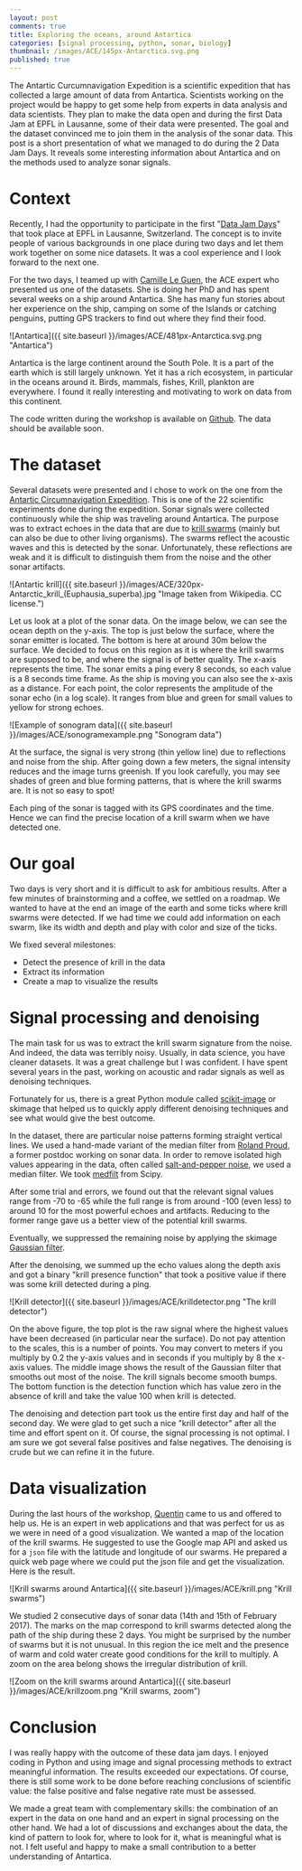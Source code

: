 ```yaml
---
layout: post
comments: true
title: Exploring the oceans, around Antartica
categories: [signal processing, python, sonar, biology]
thumbnail: /images/ACE/145px-Antarctica.svg.png
published: true
---
```



The Antartic Curcumnavigation Expedition is a scientific expedition that has collected a large amount of data from Antartica. Scientists working on the project would be happy to get some help from experts in data analysis and data scientists. They plan to make the data open and during the first Data Jam at EPFL in Lausanne, some of their data were presented. The goal and the dataset convinced me to join them in the analysis of the sonar data. This post is a short presentation of what we managed to do during the 2 Data Jam Days. It reveals some interesting information about Antartica and on the methods used to analyze sonar signals.


# Context

Recently, I had the opportunity to participate in the first "[Data Jam Days](http://datajamdays.org)" that took place at EPFL in Lausanne, Switzerland. The concept is to invite people of various backgrounds in one place during two days and let them work together on some nice datasets. It was a cool experience and I look forward to the next one.

For the two days, I teamed up with [Camille Le Guen](http://camleguen.wixsite.com/monsite), the ACE expert who presented us one of the datasets. She is doing her PhD and has spent several weeks on a ship around Antartica. She has many fun stories about her experience on the ship, camping on some of the Islands or catching penguins, putting GPS trackers to find out where they find their food.


![Antartica]({{ site.baseurl }}/images/ACE/481px-Antarctica.svg.png "Antartica")

Antartica is the large continent around the South Pole. It is a part of the earth which is still largely unknown. Yet it has a rich ecosystem, in particular in the oceans around it. Birds, mammals, fishes, Krill, plankton are everywhere. I found it really interesting and motivating to work on data from this continent.


The code written during the workshop is available on [Github](https://github.com/bricaud/AntarticSonarData). The data should be available soon.

# The dataset 

Several datasets were presented and I chose to work on the one from the [Antartic Circumnavigation Expedition](http://spi-ace-expedition.ch/). This is one of the 22 scientific experiments done during the expedition. Sonar signals were collected continuously while the ship was traveling around Antartica. The purpose was to extract echoes in the data that are due to [krill swarms](https://en.wikipedia.org/wiki/Antarctic_krill) (mainly but can also be due to other living organisms). The swarms reflect the acoustic waves and this is detected by the sonar. Unfortunately, these reflections are weak and it is difficult to distinguish them from the noise and the other sonar artifacts. 

![Antartic krill]({{ site.baseurl }}/images/ACE/320px-Antarctic_krill_(Euphausia_superba).jpg "Image taken from Wikipedia. CC license.")

Let us look at a plot of the sonar data. On the image below, we can see the ocean depth on the y-axis. The top is just below the surface, where the sonar emitter is located. The bottom is here at around 30m below the surface. We decided to focus on this region as it is where the krill swarms are supposed to be, and where the signal is of better quality. The x-axis represents the time. The sonar emits a ping every 8 seconds, so each value is a 8 seconds time frame. As the ship is moving you can also see the x-axis as a distance. For each point, the color represents the amplitude of the sonar echo (in a log scale). It ranges from blue and green for small values to yellow for strong echoes.

![Example of sonogram data]({{ site.baseurl }}/images/ACE/sonogramexample.png "Sonogram data")

At the surface, the signal is very strong (thin yellow line) due to reflections and noise from the ship. After going down a few meters, the signal intensity reduces and the image turns greenish.
If you look carefully, you may see shades of green and blue forming patterns, that is where the krill swarms are. It is not so easy to spot!

Each ping of the sonar is tagged with its GPS coordinates and the time. Hence we can find the precise location of a krill swarm when we have detected one.


# Our goal


Two days is very short and it is difficult to ask for ambitious results. After a few minutes of brainstorming and a coffee, we settled on a roadmap. We wanted to have at the end an image of the earth and some ticks where krill swarms were detected. If we had time we could add information on each swarm, like its width and depth and play with color and size of the ticks. 

We fixed several milestones: 

* Detect the presence of krill in the data
* Extract its information
* Create a map to visualize the results



# Signal processing and denoising

The main task for us was to extract the krill swarm signature from the noise. And indeed, the data was terribly noisy. Usually, in data science, you have cleaner datasets. It was a great challenge but I was confident. I have spent several years in the past, working on acoustic and radar signals as well as denoising techniques.

Fortunately for us, there is a great Python module called [scikit-image](http://scikit-image.org/) or skimage that helped us to quickly apply different denoising techniques and see what would give the best outcome.

In the dataset, there are particular noise patterns forming straight vertical lines. We used a hand-made variant of the median filter from [Roland Proud](https://rolandproud.github.io/), a former postdoc working on sonar data.
In order to remove isolated high values appearing in the data, often called [salt-and-pepper noise](https://en.wikipedia.org/wiki/Salt-and-pepper_noise), we used a median filter. We took [medfilt](https://docs.scipy.org/doc/scipy/reference/generated/scipy.signal.medfilt.html) from Scipy.

After some trial and errors, we found out that the relevant signal values range from -70 to -65 while the full range is from around -100 (even less) to around 10 for the most powerful echoes and artifacts. Reducing to the former range gave us a better view of the potential krill swarms. 

Eventually, we suppressed the remaining noise by applying the skimage [Gaussian filter](http://scikit-image.org/docs/dev/api/skimage.filters.html#skimage.filters.gaussian).

After the denoising, we summed up the echo values along the depth axis and got a binary "krill presence function" that took a positive value if there was some krill detected during a ping.

![Krill detector]({{ site.baseurl }}/images/ACE/krilldetector.png "The krill detector")

On the above figure, the top plot is the raw signal where the highest values have been decreased (in particular near the surface). Do not pay attention to the scales, this is a number of points. You may convert to meters if you multiply by 0.2 the y-axis values and in seconds if you multiply by 8 the x-axis values. The middle image shows the result of the Gaussian filter that smooths out most of the noise. The krill signals become smooth bumps. The bottom function is the detection function which has value zero in the absence of krill and take the value 100 when krill is detected.


The denoising and detection part took us the entire first day and half of the second day. We were glad to get such a nice "krill detector" after all the time and effort spent on it. Of course, the signal processing is not optimal. I am sure we got several false positives and false negatives. The denoising is crude but we can refine it in the future.

# Data visualization

During the last hours of the workshop, [Quentin](https://people.epfl.ch/quentin.cavillier) came to us and offered to help us. He is an expert in web applications and that was perfect for us as we were in need of a good visualization. We wanted a map of the location of the krill swarms. He suggested to use the Google map API and asked us for a `json` file with the latitude and longitude of our swarms. He prepared a quick web page where we could put the json file and get the visualization. Here is the result.

![Krill swarms around Antartica]({{ site.baseurl }}/images/ACE/krill.png "Krill swarms")

We studied 2 consecutive days of sonar data (14th and 15th of February 2017). The marks on the map correspond to krill swarms detected along the path of the ship during these 2 days. You might be surprised by the number of swarms but it is not unusual. In this region the ice melt and the presence of warm and cold water create good conditions for the krill to multiply.
A zoom on the area belong shows the irregular distribution of krill.

![Zoom on the krill swarms around Antartica]({{ site.baseurl }}/images/ACE/krillzoom.png "Krill swarms, zoom")


# Conclusion

I was really happy with the outcome of these data jam days. I enjoyed coding in Python and using image and signal processing methods to extract meaningful information. The results exceeded our expectations. Of course, there is still some work to be done before reaching conclusions of scientific value: the false positive and false negative rate must be assessed. 

We made a great team with complementary skills: the combination of an expert in the data on one hand and an expert in signal processing on the other hand. We had a lot of discussions and exchanges about the data, the kind of pattern to look for, where to look for it, what is meaningful what is not. I felt useful and happy to make a small contribution to a better understanding of Antartica.

